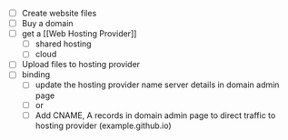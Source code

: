 - [ ] Create website files
- [ ] Buy a domain
- [ ] get a [[Web Hosting Provider]]
	- [ ] shared hosting
	- [ ] cloud 
- [ ] Upload files to hosting provider
- [ ] binding
	- [ ] update the hosting provider name server details in domain admin page
	- [ ] or
	- [ ] Add CNAME, A records in domain admin page to direct traffic to hosting provider (example.github.io)